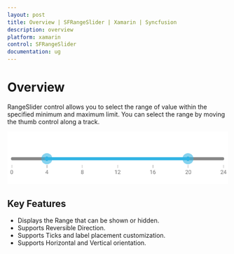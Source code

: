 ```yaml
---
layout: post
title: Overview | SFRangeSlider | Xamarin | Syncfusion
description: overview
platform: xamarin
control: SFRangeSlider
documentation: ug
---
```


# Overview

RangeSlider control allows you to select the range of value within the specified minimum and maximum limit. You can select the range by moving the thumb control along a track.

![](Overview_images/img1.png)




## Key Features

* Displays the Range that can be shown or hidden.
* Supports Reversible Direction.
* Supports Ticks and label placement customization.
* Supports Horizontal and Vertical orientation.
